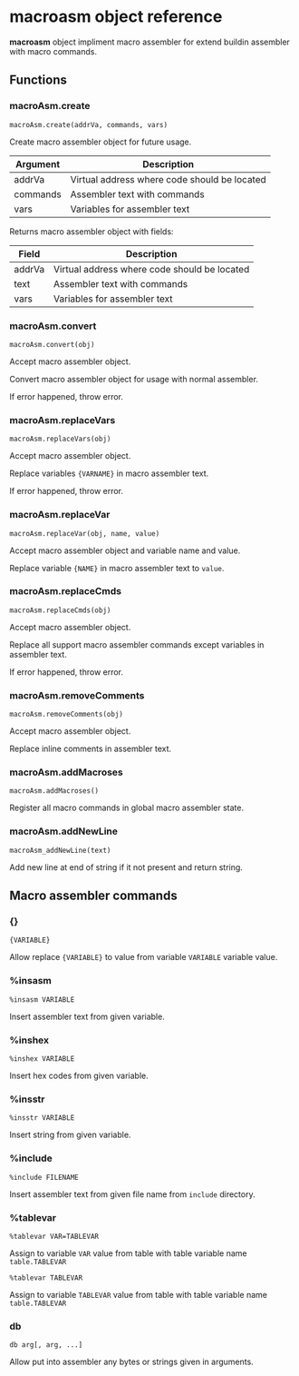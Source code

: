 # **macroasm** object reference

**macroasm** object impliment macro assembler for extend buildin assembler with macro commands.

## Functions

### macroAsm.create

``macroAsm.create(addrVa, commands, vars)``

Create macro assembler object for future usage.

| Argument  | Description |
| --------  | ----------- |
| addrVa    | Virtual address where code should be located |
| commands  | Assembler text with commands |
| vars      | Variables for assembler text |

Returns macro assembler object with fields:

| Field    | Description |
| -------- | ----------- |
| addrVa   | Virtual address where code should be located |
| text     | Assembler text with commands |
| vars     | Variables for assembler text |

### macroAsm.convert

``macroAsm.convert(obj)``

Accept macro assembler object.

Convert macro assembler object for usage with normal assembler.

If error happened, throw error.

### macroAsm.replaceVars

``macroAsm.replaceVars(obj)``

Accept macro assembler object.

Replace variables ``{VARNAME}`` in macro assembler text.

If error happened, throw error.

### macroAsm.replaceVar

``macroAsm.replaceVar(obj, name, value)``

Accept macro assembler object and variable name and value.

Replace variable ``{NAME}`` in macro assembler text to ``value``.

### macroAsm.replaceCmds

``macroAsm.replaceCmds(obj)``

Accept macro assembler object.

Replace all support macro assembler commands except variables in assembler text.

If error happened, throw error.

### macroAsm.removeComments

``macroAsm.removeComments(obj)``

Accept macro assembler object.

Replace inline comments in assembler text.


### macroAsm.addMacroses

``macroAsm.addMacroses()``

Register all macro commands in global macro assembler state.

### macroAsm.addNewLine

``macroAsm_addNewLine(text)``

Add new line at end of string if it not present and return string.


## Macro assembler commands

### {}

``{VARIABLE}``

Allow replace ``{VARIABLE}`` to value from variable ``VARIABLE`` variable value.

### %insasm

``%insasm VARIABLE``

Insert assembler text from given variable.

### %inshex

``%inshex VARIABLE``

Insert hex codes from given variable.

### %insstr

``%insstr VARIABLE``

Insert string from given variable.

### %include

``%include FILENAME``

Insert assembler text from given file name from ``include`` directory.

### %tablevar

``%tablevar VAR=TABLEVAR``

Assign to variable ``VAR`` value from table with table variable name ``table.TABLEVAR``

``%tablevar TABLEVAR``

Assign to variable ``TABLEVAR`` value from table with table variable name ``table.TABLEVAR``

### db

``db arg[, arg, ...]``

Allow put into assembler any bytes or strings given in arguments.
